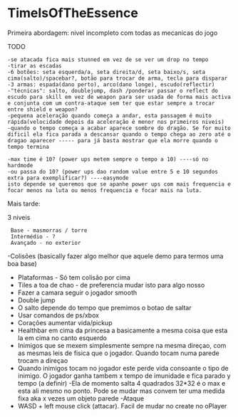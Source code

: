 # TimeIsOfTheEssence
Primeira abordagem: nivel incompleto com todas as mecanicas do jogo

TODO

  	-se atacada fica mais stunned em vez de se ver um drop no tempo
  	-tirar as escadas
  	-6 botões: seta esquerda/a, seta direita/d, seta baixo/s, seta cima(salto)/spacebar?, botão para trocar de arma, tecla para disparar
  	-3 armas: espada(dano perto), arco(dano longe), escudo(reflectir)
  	-"técnicas": salto, doublejump, dash /ponderar passar o reflect do escudo para skill em vez de weapon para ser usada de forma mais activa e conjunta com um contra-ataque sem ter que estar sempre a trocar entre shield e weapon?	
  	-pequena aceleração quando começa a andar, esta passagem é muito rápida(velocidade depois da aceleração é menor nos primeiros niveis)	
  	-quando o tempo começa a acabar aparece sombre do dragão. Se for muito dificil ela fica parada a descansar quando o tempo chega ao zero até o dragao aparecer ----- para já basta mostrar que ela morre quando o tempo termina
	
	-max time é 10? (power ups metem sempre o tempo a 10) ----só no hardmode
	-ou passa do 10? (power ups dao random value entre 5 e 10 segundos extra para exemplificar?) ----easymode
  	isto depende se queremos que se apanhe power ups com mais frequencia e focar menos na luta ou menos frequencia e focar mais na luta. 
  
 Mais tarde:
 
 3 niveis

	 Base - masmorras / torre
	 Intermédio - ?
	 Avançado - no exterior

	 

-Colisões (basically fazer algo melhor que aquele demo para termos uma boa base)
- Plataformas - Só tem colisão por cima
- Tiles a toa de chao - de preferencia mudar isto para algo nosso
- Fazer a camara seguir o jogador smooth
- Double jump
- O salto depende do tempo que premimos o botao de saltar
- Usar comandos de ps/xbox
- Corações aumentar vida/pickup
- Healthbar em cima da princesa a basicamente a mesma coisa que esta la em cima no canto esquerdo
- Inimigos que se mexem simplesmente sempre na mesma direçao, com as mesmas leis de fisica que o jogador. Quando tocam numa parede trocam a direçao
- Quando inimigos tocam no jogador este perde vida consoante o tipo de inimigo. O jogador ganha tambem x tempo de imunidade e fica parado y tempo (a definir)
-Ela de momento salta 4 quadrados 32*32 é o max e esta ali mesmo no ponto. Pode se mudar mas convem ter uma medida fixa aka x vezes um objeto parede
-Ataque
- WASD + left mouse click (attacar). Facil de mudar no create no oPlayer